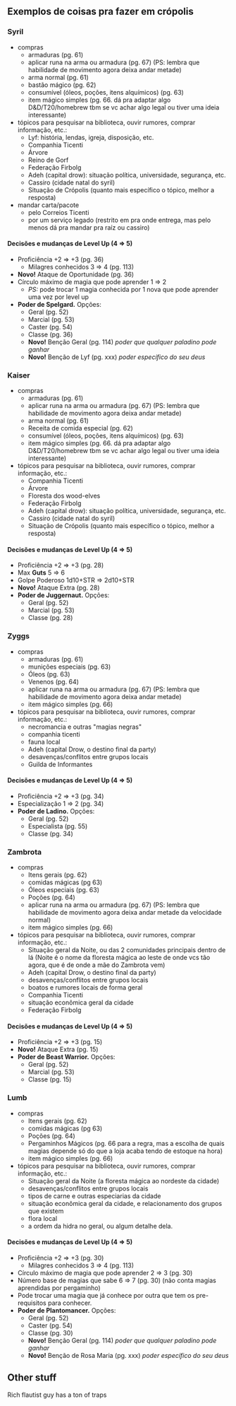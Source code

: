 ## Exemplos de coisas pra fazer em crópolis

### Syril
- compras
	- armaduras (pg. 61)
	- aplicar runa na arma ou armadura (pg. 67) (PS: lembra que habilidade de movimento agora deixa andar metade)
	- arma normal (pg. 61)
	- bastão mágico (pg. 62)
	- consumível (óleos, poções, itens alquímicos) (pg. 63)
	- item mágico simples (pg. 66. dá pra adaptar algo D&D/T20/homebrew tbm se vc achar algo legal ou tiver uma ideia interessante)
- tópicos para pesquisar na biblioteca, ouvir rumores, comprar informação, etc.:
	- Lyf: história, lendas, igreja, disposição, etc.
	- Companhia Ticenti
	- Árvore
	- Reino de Gorf
	- Federação Firbolg
	- Adeh (capital drow): situação política, universidade, segurança, etc.
	- Cassiro (cidade natal do syril)
	- Situação de Crópolis (quanto mais específico o tópico, melhor a resposta)
- mandar carta/pacote
	- pelo Correios Ticenti
	- por um serviço legado (restrito em pra onde entrega, mas pelo menos dá pra mandar pra raíz ou cassiro)

#### Decisões e mudanças de Level Up (4 => 5)
- Proficiência +2 => +3 (pg. 36)
	- Milagres conhecidos 3 => 4 (pg. 113)
- **Novo!** Ataque de Oportunidade (pg. 36)
- Círculo máximo de magia que pode aprender 1 => 2
	- *PS:* pode trocar 1 magia conhecida por 1 nova que pode aprender uma vez por level up
- **Poder de Spelgard.** Opções:
	- Geral (pg. 52)
	- Marcial (pg. 53)
	- Caster (pg. 54)
	- Classe (pg. 36)
	- **Novo!** Benção Geral (pg. 114) _poder que qualquer paladino pode ganhar_
	- **Novo!** Benção de Lyf (pg. xxx) _poder específico do seu deus_

### Kaiser
- compras
	- armaduras (pg. 61)
	- aplicar runa na arma ou armadura (pg. 67) (PS: lembra que habilidade de movimento agora deixa andar metade)
	- arma normal (pg. 61)
	- Receita de comida especial (pg. 62)
	- consumível (óleos, poções, itens alquímicos) (pg. 63)
	- item mágico simples (pg. 66. dá pra adaptar algo D&D/T20/homebrew tbm se vc achar algo legal ou tiver uma ideia interessante)
- tópicos para pesquisar na biblioteca, ouvir rumores, comprar informação, etc.:
	- Companhia Ticenti
	- Árvore
	- Floresta dos wood-elves
	- Federação Firbolg
	- Adeh (capital drow): situação política, universidade, segurança, etc.
	- Cassiro (cidade natal do syril)
	- Situação de Crópolis (quanto mais específico o tópico, melhor a resposta)

#### Decisões e mudanças de Level Up (4 => 5)
- Proficiência +2 => +3 (pg. 28)
- Max **Guts** 5 => 6
- Golpe Poderoso 1d10+STR => 2d10+STR
- **Novo!** Ataque Extra (pg. 28)
- **Poder de Juggernaut.** Opções:
	- Geral (pg. 52)
	- Marcial (pg. 53)
	- Classe (pg. 28)

### Zyggs
- compras
	- armaduras (pg. 61)
	- munições especiais (pg. 63)
	- Óleos (pg. 63)
	- Venenos (pg. 64)
	- aplicar runa na arma ou armadura (pg. 67) (PS: lembra que habilidade de movimento agora deixa andar metade)
	- item mágico simples (pg. 66)
- tópicos para pesquisar na biblioteca, ouvir rumores, comprar informação, etc.:
	- necromancia e outras "magias negras"
	- companhia ticenti
	- fauna local
	- Adeh (capital Drow, o destino final da party)
	- desavenças/conflitos entre grupos locais
	- Guilda de Informantes

#### Decisões e mudanças de Level Up (4 => 5)
- Proficiência +2 => +3 (pg. 34)
- Especialização 1 => 2 (pg. 34)
- **Poder de Ladino.** Opções:
	- Geral (pg. 52)
	- Especialista (pg. 55)
	- Classe (pg. 34)

### Zambrota
- compras
	- Itens gerais (pg. 62)
	- comidas mágicas (pg 63)
	- Óleos especiais (pg. 63)
	- Poções (pg. 64)
	- aplicar runa na arma ou armadura (pg. 67) (PS: lembra que habilidade de movimento agora deixa andar metade da velocidade normal)
	- item mágico simples (pg. 66)
- tópicos para pesquisar na biblioteca, ouvir rumores, comprar informação, etc.:
	- Situação geral da Noite, ou das 2 comunidades principais dentro de lá (Noite é o nome da floresta mágica ao leste de onde vcs tão agora, que é de onde a mãe do Zambrota vem)
	- Adeh (capital Drow, o destino final da party)
	- desavenças/conflitos entre grupos locais
	- boatos e rumores locais de forma geral
	- Companhia Ticenti
	- situação econômica geral da cidade
	- Federação Firbolg
#### Decisões e mudanças de Level Up (4 => 5)
- Proficiência +2 => +3 (pg. 15)
- **Novo!** Ataque Extra (pg. 15)
- **Poder de Beast Warrior.** Opções:
	- Geral (pg. 52)
	- Marcial (pg. 53)
	- Classe (pg. 15)

### Lumb
- compras
	- Itens gerais (pg. 62)
	- comidas mágicas (pg 63)
	- Poções (pg. 64)
	- Pergaminhos Mágicos (pg. 66 para a regra, mas a escolha de quais magias depende só do que a loja acaba tendo de estoque na hora)
	- item mágico simples (pg. 66)
- tópicos para pesquisar na biblioteca, ouvir rumores, comprar informação, etc.:
	- Situação geral da Noite (a floresta mágica ao nordeste da cidade)
	- desavenças/conflitos entre grupos locais
	- tipos de carne e outras especiarias da cidade
	- situação econômica geral da cidade, e relacionamento dos grupos que existem
	- flora local
	- a ordem da hidra no geral, ou algum detalhe dela.

#### Decisões e mudanças de Level Up (4 => 5)
- Proficiência +2 => +3 (pg. 30)
	- Milagres conhecidos 3 => 4 (pg. 113)
- Círculo máximo de magia que pode aprender 2 => 3 (pg. 30)
- Número base de magias que sabe 6 => 7 (pg. 30) (não conta magias aprendidas por pergaminho)
- Pode trocar uma magia que já conhece por outra que tem os pre-requisitos para conhecer.
- **Poder de Plantomancer.** Opções:
	- Geral (pg. 52)
	- Caster (pg. 54)
	- Classe (pg. 30)
	- **Novo!** Benção Geral (pg. 114) _poder que qualquer paladino pode ganhar_
	- **Novo!** Benção de Rosa Maria (pg. xxx) _poder específico do seu deus_


## Other stuff

Rich flautist guy has a ton of traps
